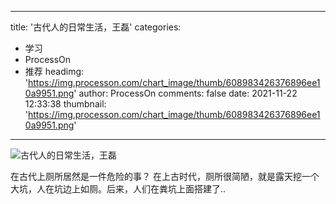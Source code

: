 
---
title: '古代人的日常生活，王磊'
categories: 
 - 学习
 - ProcessOn
 - 推荐
headimg: 'https://img.processon.com/chart_image/thumb/608983426376896ee10a9951.png'
author: ProcessOn
comments: false
date: 2021-11-22 12:33:38
thumbnail: 'https://img.processon.com/chart_image/thumb/608983426376896ee10a9951.png'
---

<div>   
<img class="thumb" alt="古代人的日常生活，王磊" src="https://img.processon.com/chart_image/thumb/608983426376896ee10a9951.png" referrerpolicy="no-referrer">
<p>在古代上厕所居然是一件危险的事？
在上古时代，厕所很简陋，就是露天挖一个大坑，人在坑边上如厕。后来，人们在粪坑上面搭建了..</p>  
</div>
            